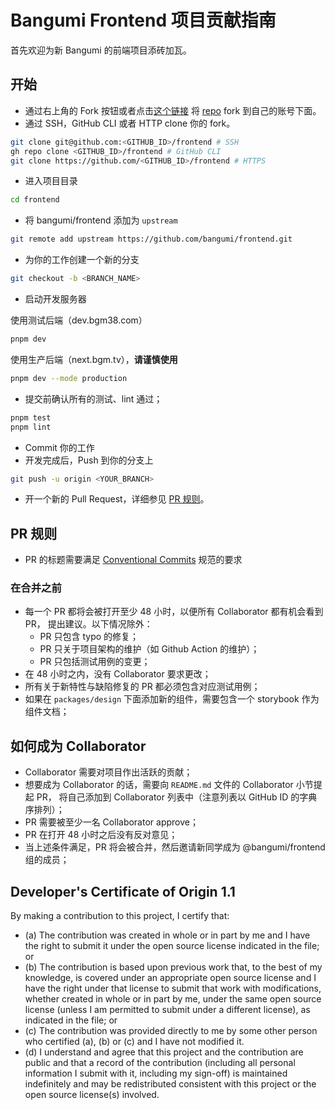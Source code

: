 # Bangumi Frontend 项目贡献指南

首先欢迎为新 Bangumi 的前端项目添砖加瓦。

## 开始

- 通过右上角的 Fork 按钮或者点击[这个链接](https://github.com/bangumi/frontend/fork)
  将 [repo](https://github.com/bangumi/frontend) fork 到自己的账号下面。
- 通过 SSH，GitHub CLI 或者 HTTP clone 你的 fork。

```bash
git clone git@github.com:<GITHUB_ID>/frontend # SSH
gh repo clone <GITHUB_ID>/frontend # GitHub CLI
git clone https://github.com/<GITHUB_ID>/frontend # HTTPS
```

- 进入项目目录

```bash
cd frontend
```

- 将 bangumi/frontend 添加为 `upstream`

```bash
git remote add upstream https://github.com/bangumi/frontend.git
```

- 为你的工作创建一个新的分支

```bash
git checkout -b <BRANCH_NAME>
```

- 启动开发服务器

使用测试后端（dev.bgm38.com）

```bash
pnpm dev
```

使用生产后端（next.bgm.tv），**请谨慎使用**

```bash
pnpm dev --mode production
```

- 提交前确认所有的测试、lint 通过；

```bash
pnpm test
pnpm lint
```

- Commit 你的工作
- 开发完成后，Push 到你的分支上

```bash
git push -u origin <YOUR_BRANCH>
```

- 开一个新的 Pull Request，详细参见 [PR 规则](#pr-规则)。

## PR 规则

- PR 的标题需要满足 [Conventional Commits](https://www.conventionalcommits.org/en/v1.0.0/) 规范的要求

### 在合并之前

- 每一个 PR 都将会被打开至少 48 小时，以便所有 Collaborator 都有机会看到 PR，
  提出建议。以下情况除外：
  - PR 只包含 typo 的修复；
  - PR 只关于项目架构的维护（如 Github Action 的维护）；
  - PR 只包括测试用例的变更；
- 在 48 小时之内，没有 Collaborator 要求更改；
- 所有关于新特性与缺陷修复的 PR 都必须包含对应测试用例；
- 如果在 `packages/design` 下面添加新的组件，需要包含一个 storybook 作为组件文档；

## 如何成为 Collaborator

- Collaborator 需要对项目作出活跃的贡献；
- 想要成为 Collaborator 的话，需要向 `README.md` 文件的 Collaborator 小节提起 PR，
  将自己添加到 Collaborator 列表中（注意列表以 GitHub ID 的字典序排列）；
- PR 需要被至少一名 Collaborator approve；
- PR 在打开 48 小时之后没有反对意见；
- 当上述条件满足，PR 将会被合并，然后邀请新同学成为 @bangumi/frontend 组的成员；

## Developer's Certificate of Origin 1.1

By making a contribution to this project, I certify that:

- (a) The contribution was created in whole or in part by me and I have the right to
  submit it under the open source license indicated in the file; or
- (b) The contribution is based upon previous work that, to the best of my knowledge,
  is covered under an appropriate open source license and I have the right under that
  license to submit that work with modifications, whether created in whole or in part
  by me, under the same open source license (unless I am permitted to submit under a
  different license), as indicated in the file; or
- (c) The contribution was provided directly to me by some other person who certified
  (a), (b) or (c) and I have not modified it.
- (d) I understand and agree that this project and the contribution are public and that
  a record of the contribution (including all personal information I submit with it,
  including my sign-off) is maintained indefinitely and may be redistributed consistent
  with this project or the open source license(s) involved.
